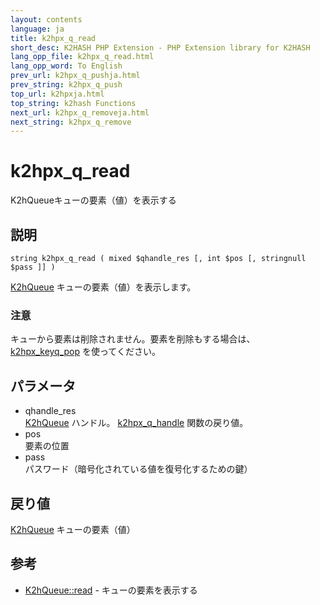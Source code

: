 ```yaml
---
layout: contents
language: ja
title: k2hpx_q_read
short_desc: K2HASH PHP Extension - PHP Extension library for K2HASH
lang_opp_file: k2hpx_q_read.html
lang_opp_word: To English
prev_url: k2hpx_q_pushja.html
prev_string: k2hpx_q_push
top_url: k2hpxja.html
top_string: k2hash Functions
next_url: k2hpx_q_removeja.html
next_string: k2hpx_q_remove
---
```


# k2hpx_q_read
K2hQueueキューの要素（値）を表示する

## 説明
```
string k2hpx_q_read ( mixed $qhandle_res [, int $pos [, stringnull $pass ]] )
```
[K2hQueue](k2hq_classja.html) キューの要素（値）を表示します。 

### 注意
キューから要素は削除されません。要素を削除もする場合は、 [k2hpx_keyq_pop](k2hpx_keyq_popja.html) を使ってください。 

## パラメータ
- qhandle_res  
[K2hQueue](k2hq_classja.html) ハンドル。 [k2hpx_q_handle](k2hpx_q_handleja.html) 関数の戻り値。
- pos  
要素の位置
- pass  
パスワード（暗号化されている値を復号化するための鍵）

## 戻り値
[K2hQueue](k2hq_classja.html) キューの要素（値） 

## 参考
- [K2hQueue::read](k2hq_readja.html) - キューの要素を表示する
